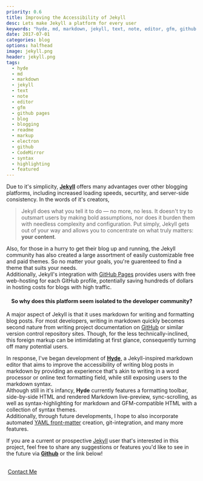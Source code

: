 ```yaml
---
priority: 0.6  
title: Improving the Accessibility of Jekyll  
desc: Lets make Jekyll a platform for every user  
keywords: "hyde, md, markdown, jekyll, text, note, editor, gfm, github pages, blog, blogging, readme, markup, github, CodeMirror, syntax, highlighting"   
date: 2017-07-01  
categories: blog  
options: halfhead  
image: jekyll.png  
header: jekyll.png
tags:
  - hyde
  - md
  - markdown
  - jekyll
  - text
  - note
  - editor
  - gfm
  - github pages
  - blog
  - blogging
  - readme
  - markup
  - electron
  - github
  - CodeMirror
  - syntax
  - highlighting
  - featured
---
```


  Due to it's simplicity, [**Jekyll**][jekyll] offers many advantages over other blogging platforms, including increased loading speeds, securtity, and server-side consistency. In the words of it's creators, 
  > Jekyll does what you tell it to do — no more, no less. It doesn't try to outsmart users by making bold assumptions, nor does it burden them with needless complexity and configuration. Put simply, Jekyll gets out of your way and allows you to concentrate on what truly matters: **your content**.  

  Also, for those in a hurry to get their blog up and running, the Jekyll community has also created a large assortment of easily customizable free and paid themes. So no matter your goals, you're guarenteed to find a theme that suits your needs.     
  Additionally, Jekyll's integration with [GitHub Pages][github pages] provides users with free web-hosting for each GitHub profile, potentially saving hundreds of dollars in hosting costs for blogs with high traffic.  
    
  <h4 align="center">So why does this platform seem isolated to the developer community?</h4>  
  
  A major aspect of Jekyll is that it uses markdown for writing and formatting blog posts. For most developers, writing in markdown quickly becomes second nature from writing project documentation on [GitHub][github] or similar version control repository sites. Though, for the less technically-inclined, this foreign markup can be intimidating at first glance, consequently turning off many potential users.    
  
  In response, I've began development of [**Hyde**][hyde], a Jekyll-inspired markdown editor that aims to improve the accessibility of writing blog posts in markdown by providing an experience that's akin to writing in a word processor or online text formatting field, while still exposing users to the markdown syntax.  
  Although still in it's infancy, **Hyde** currently features a formatting toolbar, side-by-side HTML and rendered Markdown live-preview, sync-scrolling, as well as syntax-highlighting for markdown and GFM-compatible HTML with a collection of syntax themes.  
  Additionally, through future developments, I hope to also incorporate automated [YAML front-matter][jekyll frontmatter] creation, git-integration, and many more features. 
    
  If you are a current or prospective [Jekyll][jekyll] user that's interested in this project, feel free to share any suggestions or features you'd like to see in the future via [**Github**][hyde] or the link below!  
  
  <br>
  
  <div class="button bottom special">
    <a class="" style="padding-left: 4px;" href="{{ site.baseurl }}/contact.html">Contact Me</a>
  </div>


[hyde]: https://github.com/Hyde/
[jekyll]: https://jekyllrb.com/
[jekyll frontmatter]: https://jekyllrb.com/docs/frontmatter/
[github]: https://github.com/
[github pages]: https://pages.github.com
